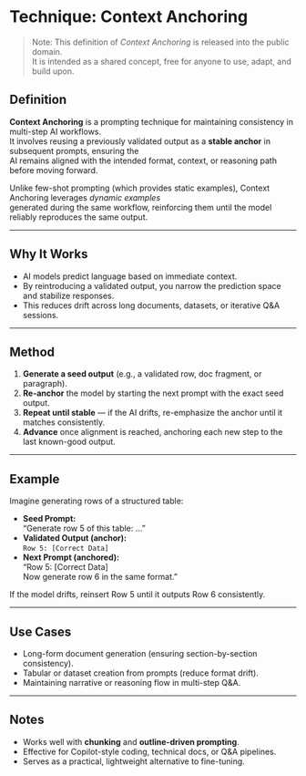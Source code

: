 # Technique: Context Anchoring

> Note: This definition of *Context Anchoring* is released into the public domain.  
> It is intended as a shared concept, free for anyone to use, adapt, and build upon.  

## Definition
**Context Anchoring** is a prompting technique for maintaining consistency in multi-step AI workflows.  
It involves reusing a previously validated output as a **stable anchor** in subsequent prompts, ensuring the  
AI remains aligned with the intended format, context, or reasoning path before moving forward.  

Unlike few-shot prompting (which provides static examples), Context Anchoring leverages *dynamic examples*  
generated during the same workflow, reinforcing them until the model reliably reproduces the same output.  

---

## Why It Works
- AI models predict language based on immediate context.  
- By reintroducing a validated output, you narrow the prediction space and stabilize responses.  
- This reduces drift across long documents, datasets, or iterative Q&A sessions.  

---

## Method
1. **Generate a seed output** (e.g., a validated row, doc fragment, or paragraph).  
2. **Re-anchor** the model by starting the next prompt with the exact seed output.  
3. **Repeat until stable** — if the AI drifts, re-emphasize the anchor until it matches consistently.  
4. **Advance** once alignment is reached, anchoring each new step to the last known-good output.  

---

## Example
Imagine generating rows of a structured table:  

- **Seed Prompt:**  
  “Generate row 5 of this table: …”  
- **Validated Output (anchor):**  
  `Row 5: [Correct Data]`  
- **Next Prompt (anchored):**  
  “Row 5: [Correct Data]  
   Now generate row 6 in the same format.”  

If the model drifts, reinsert Row 5 until it outputs Row 6 consistently.  

---

## Use Cases
- Long-form document generation (ensuring section-by-section consistency).  
- Tabular or dataset creation from prompts (reduce format drift).  
- Maintaining narrative or reasoning flow in multi-step Q&A.  

---

## Notes
- Works well with **chunking** and **outline-driven prompting**.  
- Effective for Copilot-style coding, technical docs, or Q&A pipelines.  
- Serves as a practical, lightweight alternative to fine-tuning.  
